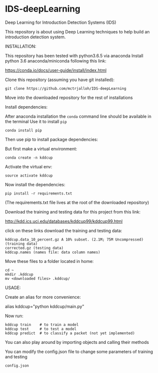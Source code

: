 # IDS-deepLearning

Deep Learning for Introduction Detection Systems (IDS)

This repository is about using Deep Learning techniques to help build an introduction detection system.

INSTALLATION:

This repository has been tested with python3.6.5 via anaconda
Install python 3.6 anaconda/miniconda following this link:

https://conda.io/docs/user-guide/install/index.html

Clone this repository (assuming you have git installed):

    git clone https://github.com/mctrjalloh/IDS-deepLearning

Move into the downloaded repository for the rest of installations

Install dependencies:

After anaconda installation the `conda` command line should be available in the terminal
Use it to install `pip`

    conda install pip

Then use pip to install package dependencies:

But first make a virtual environment:

    conda create -n kddcup

Activate the virtual env:

    source activate kddcup

Now install the dependencies:

    pip install -r requirements.txt

(The requirements.txt file lives at the root of the downloaded repository)

Download the training and testing data for this project from this link:

http://kdd.ics.uci.edu/databases/kddcup99/kddcup99.html

click on these links download the training and testing data:

    kddcup.data_10_percent.gz A 10% subset. (2.1M; 75M Uncompressed) (training data)
    corrected.gz (testing data)
    kddcup.names (names file: data column names)

Move these files to a folder located in home:

    cd ~
    mkdir .kddcup
    mv <downloaded files> .kddcup/

USAGE:

Create an alias for more convenience:

alias kddcup="python kddcup/main.py"

Now run:

    kddcup train    # to train a model
    kddcup test     # to test a model
    kddcup predict  # to classify a packet (not yet implemented)

You can also play around by importing objects and calling their methods

You can modify the config.json file to change some parameters of training and testing

    config.json
